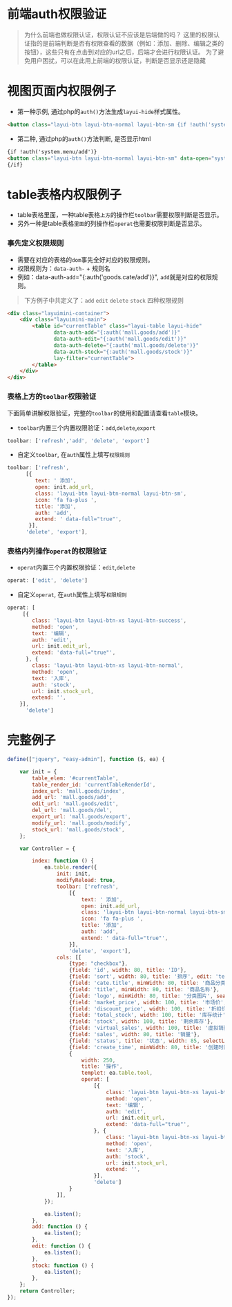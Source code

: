# 前端auth权限验证

> 为什么前端也做权限认证，权限认证不应该是后端做的吗？
这里的权限认证指的是前端判断是否有权限查看的数据（例如：添加、删除、编辑之类的按钮），这些只有在点击到对应的url之后，后端才会进行权限认证。
为了避免用户困扰，可以在此用上前端的权限认证，判断是否显示还是隐藏

# 视图页面内权限例子

* 第一种示例, 通过php的`auth()`方法生成`layui-hide`样式属性。

```html
<button class="layui-btn layui-btn-normal layui-btn-sm {if !auth('system.menu/add')}layui-hide{/if}" data-open="system.menu/add" data-title="添加" data-full="true"><i class="fa fa-plus"></i> 添加</button>
```

* 第二种, 通过php的`auth()`方法判断, 是否显示html

```html
{if !auth('system.menu/add')}
<button class="layui-btn layui-btn-normal layui-btn-sm" data-open="system.menu/add" data-title="添加" data-full="true"><i class="fa fa-plus"></i> 添加</button>
{/if}
```

# table表格内权限例子

* table表格里面，一种table表格`上方`的操作栏`toolbar`需要权限判断是否显示。
* 另外一种是table表格`里面`的列操作栏`operat`也需要权限判断是否显示。

### 事先定义权限规则

* 需要在对应的表格的`dom`事先全好对应的权限规则。
* 权限规则为：`data-auth-` + 规则名
* 例如：data-auth-`add`="{:auth('goods.cate/add')}", `add`就是对应的权限规则。

> 下方例子中共定义了：`add` `edit` `delete` `stock` 四种权限规则

```html
<div class="layuimini-container">
    <div class="layuimini-main">
        <table id="currentTable" class="layui-table layui-hide"
               data-auth-add="{:auth('mall.goods/add')}"
               data-auth-edit="{:auth('mall.goods/edit')}"
               data-auth-delete="{:auth('mall.goods/delete')}"
               data-auth-stock="{:auth('mall.goods/stock')}"
               lay-filter="currentTable">
        </table>
    </div>
</div>
```

### 表格上方的`toolbar`权限验证

下面简单讲解权限验证，完整的`toolbar`的使用和配置请查看`table`模块。

* `toolbar`内置三个内置权限验证：`add`,`delete`,`export`

```js
toolbar: ['refresh','add', 'delete', 'export']
```

* 自定义`toolbar`, 在`auth`属性上填写`权限规则`

```js
toolbar: ['refresh',
      [{
         text: ' 添加',
         open: init.add_url,
         class: 'layui-btn layui-btn-normal layui-btn-sm',
         icon: 'fa fa-plus ',
         title: '添加',
         auth: 'add',
         extend: ' data-full="true"',
       }],
      'delete', 'export'],
```

### 表格内列操作`operat`的权限验证

* `operat`内置三个内置权限验证：`edit`,`delete`

```js
operat: ['edit', 'delete']
```

* 自定义`operat`, 在`auth`属性上填写`权限规则`

```js
operat: [
     [{
        class: 'layui-btn layui-btn-xs layui-btn-success',
        method: 'open',
        text: '编辑',
        auth: 'edit',
        url: init.edit_url,
        extend: 'data-full="true"',
      }, {
        class: 'layui-btn layui-btn-xs layui-btn-normal',
        method: 'open',
        text: '入库',
        auth: 'stock',
        url: init.stock_url,
        extend: '',
    }],
      'delete']
```


# 完整例子

```js
define(["jquery", "easy-admin"], function ($, ea) {

    var init = {
        table_elem: '#currentTable',
        table_render_id: 'currentTableRenderId',
        index_url: 'mall.goods/index',
        add_url: 'mall.goods/add',
        edit_url: 'mall.goods/edit',
        del_url: 'mall.goods/del',
        export_url: 'mall.goods/export',
        modify_url: 'mall.goods/modify',
        stock_url: 'mall.goods/stock',
    };

    var Controller = {

        index: function () {
            ea.table.render({
                init: init,
                modifyReload: true,
                toolbar: ['refresh',
                    [{
                        text: ' 添加',
                        open: init.add_url,
                        class: 'layui-btn layui-btn-normal layui-btn-sm',
                        icon: 'fa fa-plus ',
                        title: '添加',
                        auth: 'add',
                        extend: ' data-full="true"',
                    }],
                    'delete', 'export'],
                cols: [[
                    {type: "checkbox"},
                    {field: 'id', width: 80, title: 'ID'},
                    {field: 'sort', width: 80, title: '排序', edit: 'text'},
                    {field: 'cate.title', minWidth: 80, title: '商品分类'},
                    {field: 'title', minWidth: 80, title: '商品名称'},
                    {field: 'logo', minWidth: 80, title: '分类图片', search: false, templet: ea.table.image},
                    {field: 'market_price', width: 100, title: '市场价', templet: ea.table.price},
                    {field: 'discount_price', width: 100, title: '折扣价', templet: ea.table.price},
                    {field: 'total_stock', width: 100, title: '库存统计'},
                    {field: 'stock', width: 100, title: '剩余库存'},
                    {field: 'virtual_sales', width: 100, title: '虚拟销量'},
                    {field: 'sales', width: 80, title: '销量'},
                    {field: 'status', title: '状态', width: 85, selectList: {0: '禁用', 1: '启用'}, templet: ea.table.switch},
                    {field: 'create_time', minWidth: 80, title: '创建时间', search: 'range'},
                    {
                        width: 250,
                        title: '操作',
                        templet: ea.table.tool,
                        operat: [
                            [{
                                class: 'layui-btn layui-btn-xs layui-btn-success',
                                method: 'open',
                                text: '编辑',
                                auth: 'edit',
                                url: init.edit_url,
                                extend: 'data-full="true"',
                            }, {
                                class: 'layui-btn layui-btn-xs layui-btn-normal',
                                method: 'open',
                                text: '入库',
                                auth: 'stock',
                                url: init.stock_url,
                                extend: '',
                            }],
                            'delete']
                    }
                ]],
            });

            ea.listen();
        },
        add: function () {
            ea.listen();
        },
        edit: function () {
            ea.listen();
        },
        stock: function () {
            ea.listen();
        },
    };
    return Controller;
});
```



